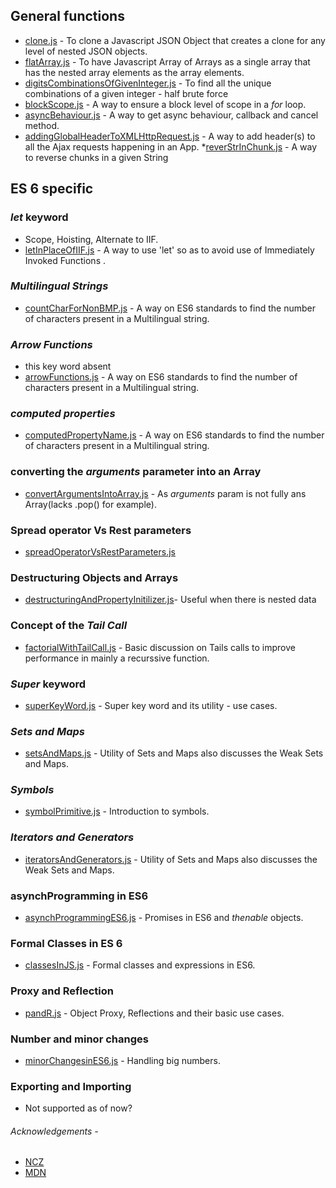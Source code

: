 ## General functions
* [clone.js](https://github.com/Ishank-dubey/JS_Snippets/blob/master/clone.js) - To clone a Javascript JSON Object that creates a clone for any level of nested JSON objects.
* [flatArray.js](https://github.com/Ishank-dubey/JS_Snippets/blob/master/flatArray.js) - To have Javascript Array of Arrays as a single array that has the nested array elements as the array elements.
* [digitsCombinationsOfGivenInteger.js](https://github.com/Ishank-dubey/JS_Snippets/blob/master/digitsCombinationsOfGivenInteger.js) - To find all the unique combinations of a given integer - half brute force 
* [blockScope.js](https://github.com/Ishank-dubey/JS_Snippets/blob/master/blockScope.js) - A way to ensure a block level of scope in a <i>for</i> loop.
* [asyncBehaviour.js](https://github.com/Ishank-dubey/JS_Snippets/blob/master/asyncBehaviour.js) - A way to get async behaviour, callback and cancel method.
* [addingGlobalHeaderToXMLHttpRequest.js](https://github.com/Ishank-dubey/JS_Snippets/blob/master/addingGlobalHeaderToXMLHttpRequest.js) - A way to add header(s) to all the Ajax requests happening in an App.
*[reverStrInChunk.js](https://github.com/Ishank-dubey/JS_Snippets/blob/master/reverStrInChunk.js) - A way to reverse chunks in a given String
## ES 6 specific

### *let* keyword

* Scope, Hoisting, Alternate to IIF.
* [letInPlaceOfIIF.js](https://github.com/Ishank-dubey/JS_Snippets/blob/master/letInPlaceOfIIF.js) - A way to use 'let' so as to avoid use of Immediately Invoked Functions .

### *Multilingual Strings*
* [countCharForNonBMP.js](https://github.com/Ishank-dubey/JS_Snippets/blob/master/countCharForNonBMP.js) - A way on ES6 standards to find the number of characters present in a Multilingual string.


### *Arrow Functions*
* this key word absent
* [arrowFunctions.js](https://github.com/Ishank-dubey/JS_Snippets/blob/master/arrowFunctions.js) - A way on ES6 standards to find the number of characters present in a Multilingual string.

### *computed properties*
* [computedPropertyName.js](https://github.com/Ishank-dubey/JS_Snippets/blob/master/computedPropertyName.js) - A way on ES6 standards to find the number of characters present in a Multilingual string.

### converting the *arguments* parameter into an Array
* [convertArgumentsIntoArray.js](https://github.com/Ishank-dubey/JS_Snippets/blob/master/convertArgumentsIntoArray.js) - As *arguments* param is not fully ans Array(lacks .pop() for example).

### Spread operator Vs Rest parameters 
* [spreadOperatorVsRestParameters.js](https://github.com/Ishank-dubey/JS_Snippets/blob/master/spreadOperatorVsRestParameters.js)

### Destructuring Objects and Arrays
* [destructuringAndPropertyInitilizer.js](https://github.com/Ishank-dubey/JS_Snippets/blob/master/destructuringAndPropertyInitilizer.js)- Useful when there is nested data  

### Concept of the *Tail Call*
* [factorialWithTailCall.js](https://github.com/Ishank-dubey/JS_Snippets/blob/master/factorialWithTailCall.js) - Basic discussion on Tails calls to improve performance in mainly a recurssive function.

### *Super* keyword
* [superKeyWord.js](https://github.com/Ishank-dubey/JS_Snippets/blob/master/superKeyWord.js) - Super key word and its utility - use cases.

### *Sets and Maps*
* [setsAndMaps.js](https://github.com/Ishank-dubey/JS_Snippets/blob/master/setsAndMaps.js) - Utility of Sets and Maps also discusses the Weak Sets and Maps.

### *Symbols*
* [symbolPrimitive.js](https://github.com/Ishank-dubey/JS_Snippets/blob/master/symbolPrimitive.js) - Introduction to symbols.

### *Iterators and Generators*
* [iteratorsAndGenerators.js](https://github.com/Ishank-dubey/JS_Snippets/blob/master/iteratorsAndGenerators.js) - Utility of Sets and Maps also discusses the Weak Sets and Maps.

### asynchProgramming in ES6
* [asynchProgrammingES6.js](https://github.com/Ishank-dubey/JS_Snippets/blob/master/iteratorsAndGenerators.js) - Promises in ES6 and *thenable* objects.

### Formal Classes in ES 6
* [classesInJS.js](https://github.com/Ishank-dubey/JS_Snippets/blob/master/classesInJS.js) - Formal classes and expressions in ES6.


### Proxy and Reflection
* [pandR.js](https://github.com/Ishank-dubey/JS_Snippets/blob/master/pandR.js) - Object Proxy, Reflections and their basic use cases.

### Number and minor changes
* [minorChangesinES6.js](https://github.com/Ishank-dubey/JS_Snippets/blob/master/minorChangesinES6.js) - Handling big numbers.

### Exporting and Importing
* Not supported as of now?


###### Acknowledgements -
- [NCZ](https://www.nczonline.net/)
- [MDN](https://developer.mozilla.org/)